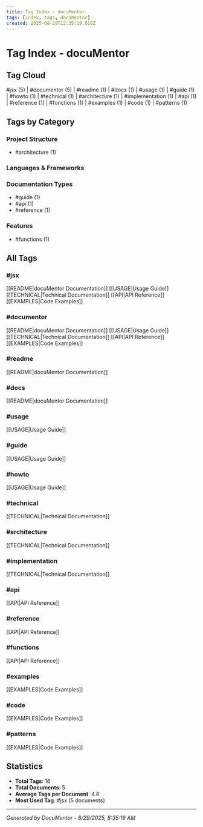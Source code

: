 ```yaml
---
title: Tag Index - docuMentor
tags: [index, tags, docuMentor]
created: 2025-08-29T12:35:19.610Z
---
```


# Tag Index - docuMentor

## Tag Cloud

#jsx (5) | #documentor (5) | #readme (1) | #docs (1) | #usage (1) | #guide (1) | #howto (1) | #technical (1) | #architecture (1) | #implementation (1) | #api (1) | #reference (1) | #functions (1) | #examples (1) | #code (1) | #patterns (1)

## Tags by Category

### Project Structure
- #architecture (1)

### Languages & Frameworks


### Documentation Types
- #guide (1)
- #api (1)
- #reference (1)

### Features
- #functions (1)

## All Tags


### #jsx

[[README|docuMentor Documentation]]
[[USAGE|Usage Guide]]
[[TECHNICAL|Technical Documentation]]
[[API|API Reference]]
[[EXAMPLES|Code Examples]]



### #documentor

[[README|docuMentor Documentation]]
[[USAGE|Usage Guide]]
[[TECHNICAL|Technical Documentation]]
[[API|API Reference]]
[[EXAMPLES|Code Examples]]



### #readme

[[README|docuMentor Documentation]]



### #docs

[[README|docuMentor Documentation]]



### #usage

[[USAGE|Usage Guide]]



### #guide

[[USAGE|Usage Guide]]



### #howto

[[USAGE|Usage Guide]]



### #technical

[[TECHNICAL|Technical Documentation]]



### #architecture

[[TECHNICAL|Technical Documentation]]



### #implementation

[[TECHNICAL|Technical Documentation]]



### #api

[[API|API Reference]]



### #reference

[[API|API Reference]]



### #functions

[[API|API Reference]]



### #examples

[[EXAMPLES|Code Examples]]



### #code

[[EXAMPLES|Code Examples]]



### #patterns

[[EXAMPLES|Code Examples]]



## Statistics

- **Total Tags**: 16
- **Total Documents**: 5
- **Average Tags per Document**: 4.8
- **Most Used Tag**: #jsx (5 documents)

---
*Generated by DocuMentor - 8/29/2025, 8:35:19 AM*
